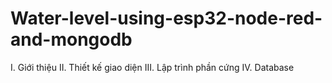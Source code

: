 # Water-level-using-esp32-node-red-and-mongodb
I. Giới thiệu
II. Thiết kế giao diện
III. Lập trình phần cứng
IV. Database
